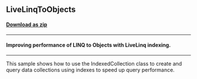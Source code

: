 ## LiveLinqToObjects
#### [Download as zip](https://grapecity.github.io/DownGit/#/home?url=https://github.com/GrapeCity/ComponentOne-WPF-Samples/tree/master/NET_4.6.2/C1.WPF.DataSource/CS/LiveLinq/HowTo/Indexing/LiveLinqToObjects)
____
#### Improving performance of LINQ to Objects with LiveLinq indexing.
____
This sample shows how to use the IndexedCollection class to create and
query data collections using indexes to speed up query performance.


